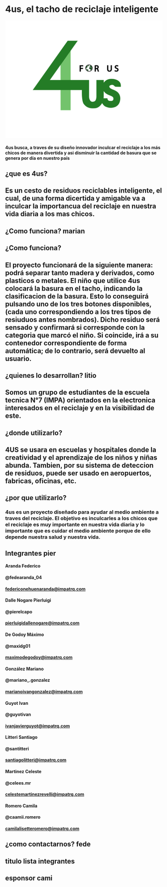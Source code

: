 
# 4us, el tacho de reciclaje inteligente 
![](./_4us_Logo.jpg)
#### 4us busca, a traves de su diseño innovador inculcar el reciclaje a los más chicos de manera divertida y asi disminuir la cantidad de basura que se genera por día en nuestro país

## ¿que es 4us? 
## Es un cesto de residuos reciclables inteligente, el cual, de una forma dicertida y amigable va a inculcar la importancua del reciclaje en nuestra vida diaria a los mas chicos. 

## ¿Como funciona? marian

## ¿Como funciona?
## El proyecto funcionará de la siguiente manera: podrá separar tanto madera y derivados, como plasticos o metales. El niño que utilice 4us colocará la basura en el tacho, indicando la clasificacion de la basura. Esto lo conseguirá pulsando uno de los tres botones disponibles,(cada uno correspondiendo a los tres tipos de resiuduos antes nombrados). Dicho residuo será sensado y confirmará si corresponde con la categoria que marcó el niño. Si coincide, irá a su contenedor correspondiente de forma automática; de lo contrario, será devuelto al usuario.

## ¿quienes lo desarrollan? litio
## Somos un grupo de estudiantes de la escuela tecnica N°7 (IMPA) orientados en la electronica interesados en el reciclaje y en la visibilidad de este.

## ¿donde utilizarlo?

## 4US se usara en escuelas y hospitales donde la creatividad y el aprendizaje de los niños y niñas abunda. Tambien, por su sistema de deteccion de residuos, puede ser usado en aeropuertos, fabricas, oficinas, etc.

## ¿por que utilizarlo?
### 4us es un proyecto diseñado para ayudar al medio ambiente a traves del reciclaje. El objetivo es inculcarles a los chicos que el reciclaje es muy importante en nuestra vida diaria y lo importante que es cuidar el medio ambiente porque de ello depende nuestra salud y nuestra vida. 

## Integrantes pier

#### Aranda Federico
#### @fedearanda_04
#### federiconehuenaranda@impatrq.com

#### Dalle Nogare Pierluigi
#### @pierelcapo
#### pierluigidallenogare@impatrq.com

#### De Godoy Máximo
#### @maxidg01
#### maximodegodoy@impatrq.com

#### González Mariano
#### @mariano_.gonzalez
#### marianoivangonzalez@impatrq.com

#### Guyot Ivan
#### @guyotivan
#### ivanjavierguyot@impatrq.com

#### Litteri Santiago
#### @santitteri
#### santiagolitteri@impatrq.com

#### Martinez Celeste
#### @celees.mr
#### celestemartinezrevelli@impatrq.com

#### Romero Camila
#### @caamii.romero
#### camilalisetteromero@impatrq.com

## ¿como contactarnos? fede

## titulo lista integrantes 

## esponsor cami
